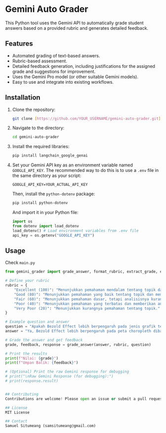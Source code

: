 # Gemini Auto Grader

This Python tool uses the Gemini API to automatically grade student answers based on a provided rubric and generates detailed feedback.

## Features

*   Automated grading of text-based answers.
*   Rubric-based assessment.
*   Detailed feedback generation, including justifications for the assigned grade and suggestions for improvement.
*   Uses the Gemini Pro model (or other suitable Gemini models).
*   Easy to use and integrate into existing workflows.

## Installation

1.  Clone the repository:
    ```bash
    git clone [https://github.com/YOUR_USERNAME/gemini-auto-grader.git](https://www.google.com/search?q=https://github.com/YOUR_USERNAME/gemini-auto-grader.git)  # Replace with your username
    ```

2.  Navigate to the directory:
    ```bash
    cd gemini-auto-grader
    ```

3.  Install the required libraries:
    ```bash
    pip install langchain_google_genai
    ```

4.  Set your Gemini API key as an environment variable named `GOOGLE_API_KEY`.  The recommended way to do this is to use a `.env` file in the same directory as your script:

    ```
    GOOGLE_API_KEY=YOUR_ACTUAL_API_KEY
    ```
    Then, install the `python-dotenv` package:
    ```bash
    pip install python-dotenv
    ```
    And import it in your Python file:
    ```python
    import os
    from dotenv import load_dotenv
    load_dotenv() # Load environment variables from .env file
    api_key = os.getenv("GOOGLE_API_KEY")
    ```

## Usage
Check `main.py`

```python
from gemini_grader import grade_answer, format_rubric, extract_grade, extract_feedback # Import from your script

# Define your rubric
rubric = {
    "Excellent (100)": "Menunjukkan pemahaman mendalam tentang topik dan memberikan analisis yang mendalam serta wawasan yang berharga.",
    "Good (80)": "Menunjukkan pemahaman yang baik tentang topik dan memberikan analisis yang relevan.",
    "Fair (60)": "Menunjukkan pemahaman dasar, tetapi analisisnya kurang mendalam.",
    "Poor (40)": "Menunjukkan pemahaman yang terbatas dan memberikan analisis yang dangkal.",
    "Very Poor (20)": "Menunjukkan kurangnya pemahaman tentang topik."
}

# Example question and answer
question = "Apakah Bezold Effect lebih berpengaruh pada jenis grafik tertentu, seperti diagram batang, scatter plot, atau peta choropleth? Mengapa?"
answer = "Ya, Bezold Effect lebih berpengaruh pada peta choropleth dibandingkan diagram batang atau scatter plot. Soalnya, peta choropleth sangat bergantung pada gradasi warna untuk menunjukkan perbedaan data antar wilayah. Kalau ada perubahan warna karena efek Bezold, bisa bikin perbedaan antar daerah terlihat lebih jelas atau malah jadi samar. Sementara itu, di diagram batang dan scatter plot, warna biasanya dipakai untuk kategori yang terpisah, jadi efek ini nggak terlalu mengganggu interpretasi datanya."

# Grade the answer and get feedback
grade, feedback, response = grade_answer(answer, rubric, question)

# Print the results
print(f"Nilai: {grade}")
print(f"Umpan Balik: {feedback}")

# (Optional) Print the raw Gemini response for debugging
# print("\nRaw Gemini Response (for debugging):")
# print(response.result)


## Contributing
Contributions are welcome! Please open an issue or submit a pull request.

## License
MIT License

## Contact
Samuel Situmeang (samsitumeang@gmail.com)
